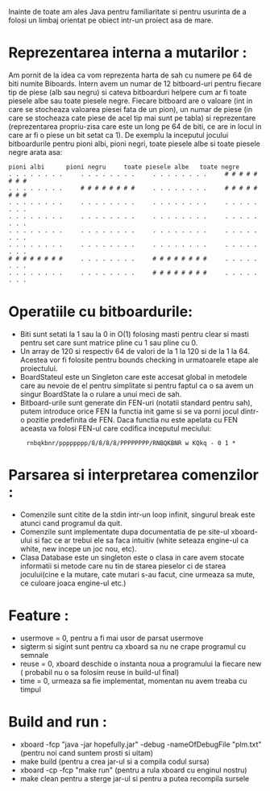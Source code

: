   Inainte de toate am ales Java pentru familiaritate si pentru usurinta de 
a folosi un limbaj orientat pe obiect intr-un proiect asa de mare.

Reprezentarea interna a mutarilor :
======

Am pornit de la idea ca vom reprezenta harta de sah cu numere pe 64 de biti
numite Biboards. Intern avem un numar de 12 bitboard-uri pentru fiecare tip
de piese (alb sau negru) si cateva bitboarduri helpere cum ar fi toate piesele
albe sau toate piesele negre. Fiecare bitboard are o valoare (int in care se
stocheaza valoarea piesei fata de un pion), un numar de piese (in care se
stocheaza cate piese de acel tip mai sunt pe tabla) si reprezentare 
(reprezentarea propriu-zisa care este un long pe 64 de biti, ce are in locul
in care ar fi o piese un bit setat ca 1). De exemplu la inceputul jocului
bitboardurile pentru pioni albi, pioni negri, toate piesele albe si toate
piesele negre arata asa:
```
pioni albi	    pioni negru    	toate piesele albe   toate negre
. . . . . . . .     . . . . . . . .     . . . . . . . .     # # # # # # # # 
. . . . . . . .     # # # # # # # #     . . . . . . . .     # # # # # # # # 
. . . . . . . .     . . . . . . . .     . . . . . . . .     . . . . . . . .
. . . . . . . .     . . . . . . . .     . . . . . . . .     . . . . . . . .
. . . . . . . .     . . . . . . . .     . . . . . . . .     . . . . . . . .
. . . . . . . .     . . . . . . . .     . . . . . . . .     . . . . . . . .
# # # # # # # #     . . . . . . . .     # # # # # # # #     . . . . . . . .
. . . . . . . .     . . . . . . . .     # # # # # # # #     . . . . . . . .

```
Operatiile cu bitboardurile:
======

 - Biti sunt setati la 1 sau la 0 in O(1) folosing masti pentru clear si masti
pentru set care sunt matrice pline cu 1 sau pline cu 0.
 - Un array de 120 si respectiv 64 de valori de la 1 la 120 si de la 1 la 64.
 Acestea vor fi folosite pentru bounds checking in urmatoarele etape ale 
 proiectului.
 - BoardStateul este un Singleton care este accesat global in metodele care au
nevoie de el pentru simplitate si pentru faptul ca o sa avem un singur 
BoardState la o rulare a unui meci de sah.
 - Bitboard-urile sunt generate din FEN-uri (notatii standard pentru sah), 
putem introduce orice FEN la functia init game si se va porni jocul dintr-o 
pozitie predefinita de FEN. Daca functia nu este apelata cu FEN aceasta va
folosi FEN-ul care codifica inceputul meciului: 
```
     rnbqkbnr/pppppppp/8/8/8/8/PPPPPPPP/RNBQKBNR w KQkq - 0 1 *
```

Parsarea si interpretarea comenzilor :
======

 - Comenzile sunt citite de la stdin intr-un loop infinit, singurul break
este atunci cand programul da quit.
 - Comenzile sunt implementate dupa documentatia de pe site-ul xboard-ului si
fac ce ar trebui ele sa faca intuitiv (white seteaza engine-ul ca white,
new incepe un joc nou, etc).
 - Clasa Database este un singleton este o clasa in care avem stocate 
informatii si metode care nu tin de starea pieselor ci de starea jocului(cine 
e la mutare, cate mutari s-au facut, cine urmeaza sa mute, ce culoare joaca
engine-ul etc.)

Feature :
======

 - usermove = 0, pentru a fi mai usor de parsat usermove
 - sigterm si sigint sunt pentru ca xboard sa nu ne crape programul cu semnale
 - reuse = 0, xboard deschide o instanta noua a programului la fiecare new (
 probabil nu o sa folosim reuse in build-ul final)
 - time = 0, urmeaza sa fie implementat, momentan nu avem treaba cu timpul
 
 Build and run :
 ======
 - xboard -fcp "java -jar hopefully.jar" -debug -nameOfDebugFile "plm.txt" (pentru noi cand suntem prosti si uitam)
 - make build (pentru a crea jar-ul si a compila codul sursa)
 - xboard -cp -fcp "make run" (pentru a rula xboard cu enginul nostru)
 - make clean pentru a sterge jar-ul si pentru a putea recompila sursele
